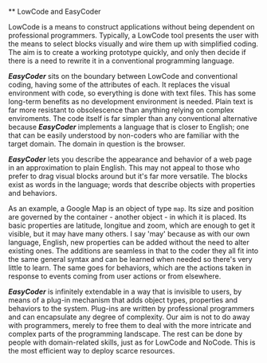 ** LowCode and EasyCoder

LowCode is a means to construct applications without being dependent on professional programmers. Typically, a LowCode tool presents the user with the means to select blocks visually and wire them up with simplified coding. The aim is to create a working prototype quickly, and only then decide if there is a need to rewrite it in a conventional programming language.

**_EasyCoder_** sits on the boundary between LowCode and conventional coding, having some of the attributes of each. It replaces the visual environment with code, so everything is done with text files. This has some long-term benefits as no development environment is needed. Plain text is far more resistant to obsolescence than anything relying on complex enviroments. The code itself is far simpler than any conventional alternative because **_EasyCoder_** implements a language that is closer to English; one that can be easily understood by non-coders who are familiar with the target domain. The domain in question is the browser.

**_EasyCoder_** lets you describe the appearance and behavior of a web page in an approximation to plain English. This may not appeal to those who prefer to drag visual blocks around but it's far more versatile. The blocks exist as words in the language; words that describe objects with properties and behaviors.

As an example, a Google Map is an object of type `map`. Its size and position are governed by the container - another object - in which it is placed. Its basic properties are latitude, longitue and zoom, which are enough to get it visible, but it may have many others. I say 'may' because as with our own language, English, new properties can be added without the need to alter existing ones. The additions are seamless in that to the coder they all fit into the same general syntax and can be learned when needed so there's very little to learn. The same goes for behaviors, which are the actions taken in response to events coming from user actions or from elsewhere.

**_EasyCoder_** is infinitely extendable in a way that is invisible to users, by means of a plug-in mechanism that adds object types, properties and behaviors to the system. Plug-ins are written by professional programmers and can encapsulate any degree of complexity. Our aim is not to do away with programmers, merely to free them to deal with the more intricate and complex parts of the programming landscape. The rest can be done by people with domain-related skills, just as for LowCode and NoCode. This is the most efficient way to deploy scarce resources.